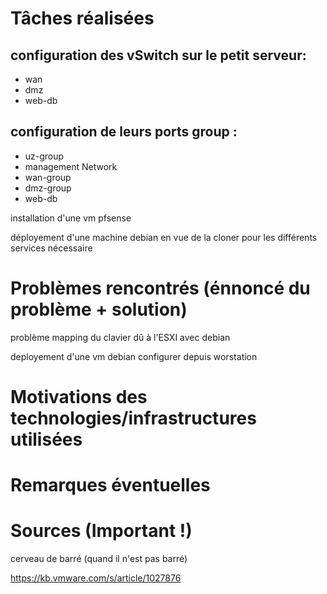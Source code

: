 # Tâches réalisées
## configuration des vSwitch sur le petit serveur:
- wan
- dmz
- web-db

## configuration de leurs ports group :
- uz-group
- management Network
- wan-group
- dmz-group
- web-db


installation d'une vm pfsense

déployement d'une machine debian en vue de la cloner pour les différents services nécessaire

# Problèmes rencontrés (énnoncé du problème + solution)
problème mapping du clavier dû à l'ESXI avec debian 

deployement d'une vm debian configurer depuis worstation

# Motivations des technologies/infrastructures utilisées

# Remarques éventuelles

# Sources (Important !)
cerveau de barré (quand il n'est pas barré)
 
https://kb.vmware.com/s/article/1027876
